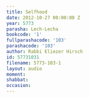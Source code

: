 ```yaml
---
title: Selfhood
date: 2012-10-27 00:00:00 Z
year: 5773
parasha: Lech-Lecha
bookcode: '1'
fullparashacode: '103'
parashacode: '103'
author: Rabbi Eliezer Hirsch
id: 57731031
filename: 5773-103-1
layout: audio
moment: 
shabbat: 
occasion: 
---
```


